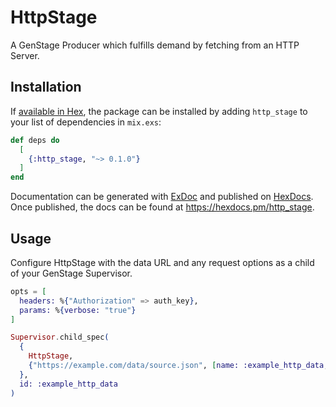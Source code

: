 # HttpStage

A GenStage Producer which fulfills demand by fetching from an HTTP Server.

<!-- TODO: Uncomment once the docs are published to HexDocs
  [Docs](https://hexdocs.pm/http_stage) 
-->

## Installation

If [available in Hex](https://hex.pm/docs/publish), the package can be installed
by adding `http_stage` to your list of dependencies in `mix.exs`:

```elixir
def deps do
  [
    {:http_stage, "~> 0.1.0"}
  ]
end
```

Documentation can be generated with [ExDoc](https://github.com/elixir-lang/ex_doc)
and published on [HexDocs](https://hexdocs.pm). Once published, the docs can
be found at <https://hexdocs.pm/http_stage>.

## Usage

Configure HttpStage with the data URL and any request options as a child of your GenStage Supervisor.

```elixir
opts = [
  headers: %{"Authorization" => auth_key},
  params: %{verbose: "true"}
]

Supervisor.child_spec(
  {
    HttpStage,
    {"https://example.com/data/source.json", [name: :example_http_data, parser: MyApp.ExampleHttpDataParser] ++ opts}
  },
  id: :example_http_data
)
```
